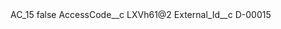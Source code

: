 <?xml version="1.0" encoding="UTF-8"?>
<CustomMetadata xmlns="http://soap.sforce.com/2006/04/metadata" xmlns:xsi="http://www.w3.org/2001/XMLSchema-instance" xmlns:xsd="http://www.w3.org/2001/XMLSchema">
    <label>AC_15</label>
    <protected>false</protected>
    <values>
        <field>AccessCode__c</field>
        <value xsi:type="xsd:string">LXVh61@2</value>
    </values>
    <values>
        <field>External_Id__c</field>
        <value xsi:type="xsd:string">D-00015</value>
    </values>
</CustomMetadata>
